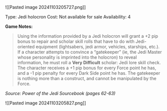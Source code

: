 ![[Pasted image 20241103205727.png]]

Type: Jedi holocron
Cost: Not available for sale
Availability: 4

**Game Notes:**
> Using the information provided by a Jedi holocron will grant a +2 pip bonus to repair and scholar skill rolls that have to do with Jedi-oriented equipment (lightsabers, jedi armor, vehicles, starships, etc.). If a character attempts to convince a “gatekeeper” (ie, the Jedi Master whose personality is imprinted into the holocron) to reveal information, he must roll a **Very Difficult** scholar: Jedi lore skill check. The character receives a +1 pip bonus for every Force point he has, and a -1 pip penalty for every Dark Side point he has. The gatekeeper is nothing more than a construct, and cannot be manipulated by the Force. 

*Source: Power of the Jedi Sourcebook (pages 62-63)*

![[Pasted image 20241103205827.png]]

